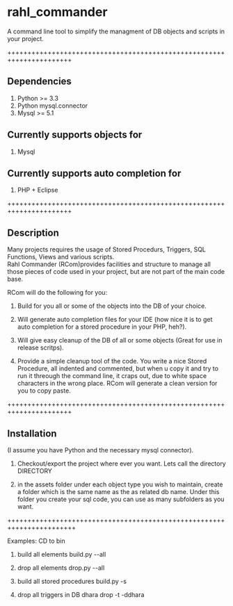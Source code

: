 rahl_commander
==============

A command line tool to simplify the managment of DB objects and scripts in your project.

++++++++++++++++++++++++++++++++++++++++++++++++++++++++++++++++++++++

## Dependencies 
1. Python >= 3.3
2. Python mysql.connector
3. Mysql >= 5.1

## Currently supports objects for
1. Mysql

## Currently supports auto completion for
1. PHP + Eclipse

++++++++++++++++++++++++++++++++++++++++++++++++++++++++++++++++++++++

## Description

Many projects requires the usage of Stored Procedurs, Triggers, SQL Functions, Views
and various scripts.  
Rahl Commander (RCom)provides facilities and structure to manage all those pieces of code
used in your project, but are not part of the main code base.  

RCom will do the following for you:  
1. Build for you all or some of the objects into the DB of your choice.  

2. Will generate auto completion files for your IDE (how nice it is to get auto completion for a stored procedure in your PHP, heh?).  

3. Will give easy cleanup of the DB of all or some objects (Great for use in release scritps).  

4. Provide a simple cleanup tool of the code. You write a nice Stored Procedure, all indented and commented, but when u copy it and try to run it threough the command line, it craps out, due to white space characters in the wrong place. RCom will generate a clean version for you to copy paste.

++++++++++++++++++++++++++++++++++++++++++++++++++++++++++++++++++++++

## Installation
(I assume you have Python and the necessary mysql connector).

1. Checkout/export the project where ever you want. Lets call the directory DIRECTORY

2. in the assets folder under each object type you wish to maintain, create a folder which is the same name as the
   as related db name. Under this folder you create your sql code, you can use as many subfolders as you want.

+++++++++++++++++++++++++++++++++++++++++++++++++++++++++++++++++++++++

Examples:
CD to bin

1. build all elements
   build.py --all

2. drop all elements
   drop.py --all

3. build all stored procedures
   build.py -s

4. drop all triggers in DB dhara
   drop -t -ddhara
